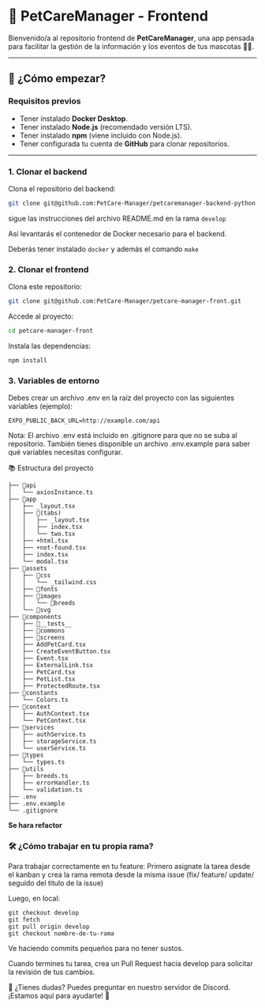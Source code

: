 # 🐾 PetCareManager - Frontend

Bienvenido/a al repositorio frontend de **PetCareManager**, una app pensada para facilitar la gestión de la información y los eventos de tus mascotas 🐶🐱.

---

## 🚀 ¿Cómo empezar?

### Requisitos previos
- Tener instalado **Docker Desktop**.
- Tener instalado **Node.js** (recomendado versión LTS).
- Tener instalado **npm** (viene incluido con Node.js).
- Tener configurada tu cuenta de **GitHub** para clonar repositorios.

---

### 1. Clonar el backend

Clona el repositorio del backend:

```bash
git clone git@github.com:PetCare-Manager/petcaremanager-backend-python.git
```
sigue las instrucciones del archivo README.md en la rama ```develop```

Así levantarás el contenedor de Docker necesario para el backend.

Deberás tener instalado ```docker``` y además el comando ```make```

### 2. Clonar el frontend

Clona este repositorio:

```bash
git clone git@github.com:PetCare-Manager/petcare-manager-front.git
```
Accede al proyecto:

```bash
cd petcare-manager-front
```
Instala las dependencias:

```bash
npm install
```

### 3. Variables de entorno
Debes crear un archivo .env en la raíz del proyecto con las siguientes variables (ejemplo):
```
EXPO_PUBLIC_BACK_URL=http://example.com/api
```
Nota: El archivo .env está incluido en .gitignore para que no se suba al repositorio.
También tienes disponible un archivo .env.example para saber qué variables necesitas configurar.

📚 Estructura del proyecto
```
├── 📁api
│   └── axiosInstance.ts
├── 📁app
│   ├── _layout.tsx
│   ├── 📁(tabs)
│   │   ├── _layout.tsx
│   │   ├── index.tsx
│   │   └── two.tsx
│   ├── +html.tsx
│   ├── +not-found.tsx
│   ├── index.tsx
│   └── modal.tsx
├── 📁assets
│   ├── 📁css
│   │   └── _tailwind.css
│   ├── 📁fonts
│   ├── 📁images
│   │   └── 📁breeds
│   └── 📁svg
├── 📁components
│   ├── 📁__tests__
│   ├── 📁commons
│   ├── 📁screens
│   ├── AddPetCard.tsx
│   ├── CreateEventButton.tsx
│   ├── Event.tsx
│   ├── ExternalLink.tsx
│   ├── PetCard.tsx
│   ├── PetList.tsx
│   ├── ProtectedRoute.tsx
├── 📁constants
│   └── Colors.ts
├── 📁context
│   ├── AuthContext.tsx
│   └── PetContext.tsx
├── 📁services
│   ├── authService.ts
│   ├── storageService.ts
│   └── userService.ts
├── 📁types
│   └── types.ts
├── 📁utils
│   ├── breeds.ts
│   ├── errorHandler.ts
│   └── validation.ts
├── .env
├── .env.example
└── .gitignore
```
**Se hara refactor**

### 🛠️ ¿Cómo trabajar en tu propia rama?
Para trabajar correctamente en tu feature:
Primero asignate la tarea desde el kanban y crea la rama remota desde la misma issue (fix/ feature/ update/ seguido del titulo de la issue)

Luego, en local:

```
git checkout develop
git fetch
git pull origin develop
git checkout nombre-de-tu-rama
```
Ve haciendo commits pequeños para no tener sustos.

Cuando termines tu tarea, crea un Pull Request hacia develop para solicitar la revisión de tus cambios.

💬 ¿Tienes dudas?
Puedes preguntar en nuestro servidor de Discord.
¡Estamos aquí para ayudarte! 🤝
